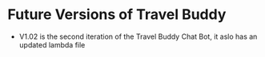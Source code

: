 # Future Versions of Travel Buddy
* V1.02 is the second iteration of the Travel Buddy Chat Bot, it aslo has an updated lambda file
